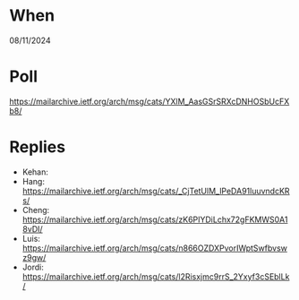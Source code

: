 # When

08/11/2024

# Poll

https://mailarchive.ietf.org/arch/msg/cats/YXlM_AasGSrSRXcDNHOSbUcFXb8/

# Replies

* Kehan:
* Hang: https://mailarchive.ietf.org/arch/msg/cats/_CjTetUlM_lPeDA91luuvndcKRs/
* Cheng: https://mailarchive.ietf.org/arch/msg/cats/zK6PIYDiLchx72gFKMWS0A18vDI/
* Luis: https://mailarchive.ietf.org/arch/msg/cats/n866OZDXPvorIWptSwfbvswz9gw/ 
* Jordi: https://mailarchive.ietf.org/arch/msg/cats/l2Risxjmc9rrS_2Yxyf3cSEblLk/
